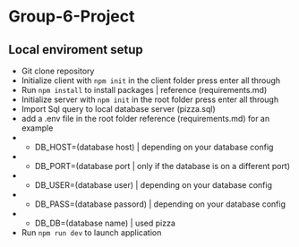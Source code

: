 # Group-6-Project

## Local enviroment setup
* Git clone repository
* Initialize client with `npm init` in the client folder press enter all through
* Run `npm install` to install packages | reference (requirements.md)
* Initialize server with `npm init` in the root folder press enter all through
* Import Sql query to local database server (pizza.sql)
* add a .env file in the root folder reference (requirements.md) for an example
* * DB_HOST=(database host)  | depending on your database config
* * DB_PORT=(database port | only if the database is on a different port)
* * DB_USER=(database user) | depending on your database config
* * DB_PASS=(database passord) | depending on your database config
* * DB_DB=(database name) | used pizza
* Run `npm run dev` to launch application
